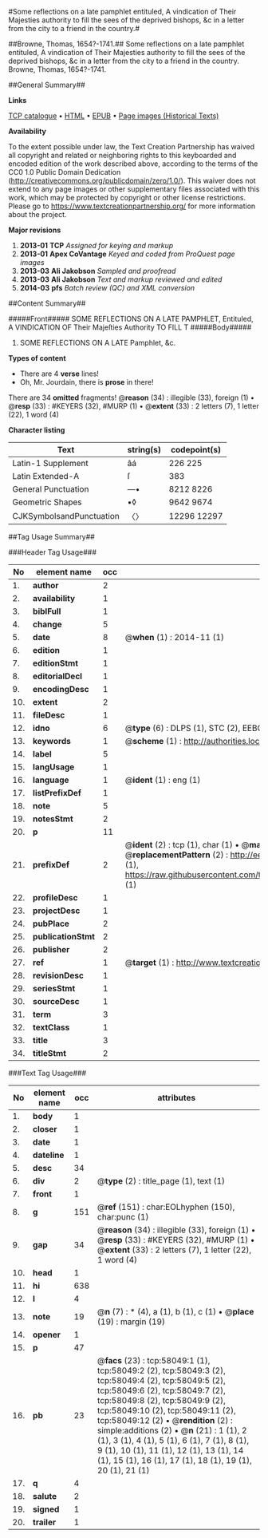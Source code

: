 #Some reflections on a late pamphlet entituled, A vindication of Their Majesties authority to fill the sees of the deprived bishops, &c in a letter from the city to a friend in the country.#

##Browne, Thomas, 1654?-1741.##
Some reflections on a late pamphlet entituled, A vindication of Their Majesties authority to fill the sees of the deprived bishops, &c in a letter from the city to a friend in the country.
Browne, Thomas, 1654?-1741.

##General Summary##

**Links**

[TCP catalogue](http://www.ota.ox.ac.uk/tcp/)  • 
[HTML](http://tei.it.ox.ac.uk/tcp/Texts-HTML/free/A29/A29881.html)  • 
[EPUB](http://tei.it.ox.ac.uk/tcp/Texts-EPUB/free/A29/A29881.epub) • 
[Page images (Historical Texts)](https://historicaltexts.jisc.ac.uk/eebo-12265445e)

**Availability**

To the extent possible under law, the Text Creation Partnership has waived all copyright and related or neighboring rights to this keyboarded and encoded edition of the work described above, according to the terms of the CC0 1.0 Public Domain Dedication (http://creativecommons.org/publicdomain/zero/1.0/). This waiver does not extend to any page images or other supplementary files associated with this work, which may be protected by copyright or other license restrictions. Please go to https://www.textcreationpartnership.org/ for more information about the project.

**Major revisions**

1. __2013-01__ __TCP__ *Assigned for keying and markup*
1. __2013-01__ __Apex CoVantage__ *Keyed and coded from ProQuest page images*
1. __2013-03__ __Ali Jakobson__ *Sampled and proofread*
1. __2013-03__ __Ali Jakobson__ *Text and markup reviewed and edited*
1. __2014-03__ __pfs__ *Batch review (QC) and XML conversion*

##Content Summary##

#####Front#####
SOME REFLECTIONS ON A LATE PAMPHLET, Entituled, A VINDICATION OF Their Majeſties Authority TO FILL T
#####Body#####

1. SOME REFLECTIONS ON A LATE Pamphlet, &c.

**Types of content**

  * There are 4 **verse** lines!
  * Oh, Mr. Jourdain, there is **prose** in there!

There are 34 **omitted** fragments! 
 @__reason__ (34) : illegible (33), foreign (1)  •  @__resp__ (33) : #KEYERS (32), #MURP (1)  •  @__extent__ (33) : 2 letters (7), 1 letter (22), 1 word (4)

**Character listing**


|Text|string(s)|codepoint(s)|
|---|---|---|
|Latin-1 Supplement|âá|226 225|
|Latin Extended-A|ſ|383|
|General Punctuation|—•|8212 8226|
|Geometric Shapes|▪◊|9642 9674|
|CJKSymbolsandPunctuation|〈〉|12296 12297|

##Tag Usage Summary##

###Header Tag Usage###

|No|element name|occ|attributes|
|---|---|---|---|
|1.|__author__|2||
|2.|__availability__|1||
|3.|__biblFull__|1||
|4.|__change__|5||
|5.|__date__|8| @__when__ (1) : 2014-11 (1)|
|6.|__edition__|1||
|7.|__editionStmt__|1||
|8.|__editorialDecl__|1||
|9.|__encodingDesc__|1||
|10.|__extent__|2||
|11.|__fileDesc__|1||
|12.|__idno__|6| @__type__ (6) : DLPS (1), STC (2), EEBO-CITATION (1), OCLC (1), VID (1)|
|13.|__keywords__|1| @__scheme__ (1) : http://authorities.loc.gov/ (1)|
|14.|__label__|5||
|15.|__langUsage__|1||
|16.|__language__|1| @__ident__ (1) : eng (1)|
|17.|__listPrefixDef__|1||
|18.|__note__|5||
|19.|__notesStmt__|2||
|20.|__p__|11||
|21.|__prefixDef__|2| @__ident__ (2) : tcp (1), char (1)  •  @__matchPattern__ (2) : ([0-9\-]+):([0-9IVX]+) (1), (.+) (1)  •  @__replacementPattern__ (2) : http://eebo.chadwyck.com/downloadtiff?vid=$1&page=$2 (1), https://raw.githubusercontent.com/textcreationpartnership/Texts/master/tcpchars.xml#$1 (1)|
|22.|__profileDesc__|1||
|23.|__projectDesc__|1||
|24.|__pubPlace__|2||
|25.|__publicationStmt__|2||
|26.|__publisher__|2||
|27.|__ref__|1| @__target__ (1) : http://www.textcreationpartnership.org/docs/. (1)|
|28.|__revisionDesc__|1||
|29.|__seriesStmt__|1||
|30.|__sourceDesc__|1||
|31.|__term__|3||
|32.|__textClass__|1||
|33.|__title__|3||
|34.|__titleStmt__|2||


###Text Tag Usage###

|No|element name|occ|attributes|
|---|---|---|---|
|1.|__body__|1||
|2.|__closer__|1||
|3.|__date__|1||
|4.|__dateline__|1||
|5.|__desc__|34||
|6.|__div__|2| @__type__ (2) : title_page (1), text (1)|
|7.|__front__|1||
|8.|__g__|151| @__ref__ (151) : char:EOLhyphen (150), char:punc (1)|
|9.|__gap__|34| @__reason__ (34) : illegible (33), foreign (1)  •  @__resp__ (33) : #KEYERS (32), #MURP (1)  •  @__extent__ (33) : 2 letters (7), 1 letter (22), 1 word (4)|
|10.|__head__|1||
|11.|__hi__|638||
|12.|__l__|4||
|13.|__note__|19| @__n__ (7) : * (4), a (1), b (1), c (1)  •  @__place__ (19) : margin (19)|
|14.|__opener__|1||
|15.|__p__|47||
|16.|__pb__|23| @__facs__ (23) : tcp:58049:1 (1), tcp:58049:2 (2), tcp:58049:3 (2), tcp:58049:4 (2), tcp:58049:5 (2), tcp:58049:6 (2), tcp:58049:7 (2), tcp:58049:8 (2), tcp:58049:9 (2), tcp:58049:10 (2), tcp:58049:11 (2), tcp:58049:12 (2)  •  @__rendition__ (2) : simple:additions (2)  •  @__n__ (21) : 1 (1), 2 (1), 3 (1), 4 (1), 5 (1), 6 (1), 7 (1), 8 (1), 9 (1), 10 (1), 11 (1), 12 (1), 13 (1), 14 (1), 15 (1), 16 (1), 17 (1), 18 (1), 19 (1), 20 (1), 21 (1)|
|17.|__q__|4||
|18.|__salute__|2||
|19.|__signed__|1||
|20.|__trailer__|1||
